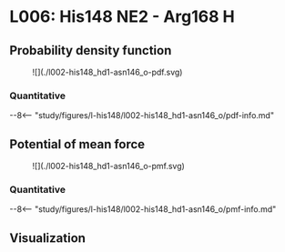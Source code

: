 # L006: His148 NE2 - Arg168 H

## Probability density function

<figure markdown>
![](./l002-his148_hd1-asn146_o-pdf.svg)
</figure>

### Quantitative

--8<-- "study/figures/l-his148/l002-his148_hd1-asn146_o/pdf-info.md"

## Potential of mean force

<figure markdown>
![](./l002-his148_hd1-asn146_o-pmf.svg)
</figure>

### Quantitative

--8<-- "study/figures/l-his148/l002-his148_hd1-asn146_o/pmf-info.md"

## Visualization

<div id="reduced-view" class="mol-container"></div>
<script>
document.addEventListener('DOMContentLoaded', (event) => {
    const viewer = molstar.Viewer.create('reduced-view', {
        layoutIsExpanded: false,
        layoutShowControls: false,
        layoutShowRemoteState: false,
        layoutShowSequence: true,
        layoutShowLog: false,
        layoutShowLeftPanel: false,
        viewportShowExpand: true,
        viewportShowSelectionMode: true,
        viewportShowAnimation: false,
        pdbProvider: 'rcsb',
    }).then(viewer => {
        // viewer.loadStructureFromUrl("/analysis/005-rogfp-glh-md/data/traj/frame_106403.pdb", "pdb");
        viewer.loadSnapshotFromUrl("/misc/002-molstar-states/reduced-example.molj", "molj");
    });
});
</script>
